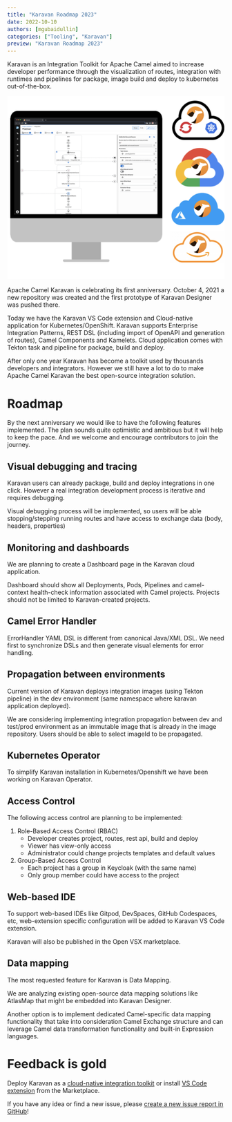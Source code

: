 ```yaml
---
title: "Karavan Roadmap 2023"
date: 2022-10-10
authors: [mgubaidullin]
categories: ["Tooling", "Karavan"]
preview: "Karavan Roadmap 2023"
---
```


Karavan is an Integration Toolkit for Apache Camel aimed to increase developer performance through the visualization of routes, integration with runtimes and pipelines for package, image build and deploy to kubernetes out-of-the-box.

![karavan-clouds](karavan-clouds.png)

Apache Camel Karavan is celebrating its first anniversary. October 4, 2021 a new repository was created and the first prototype of Karavan Designer was pushed there.

Today we have the Karavan VS Code extension and Cloud-native application for Kubernetes/OpenShift. Karavan supports Enterprise Integration Patterns, REST DSL (including import of OpenAPI and generation of routes), Camel Components and Kamelets. Cloud application comes with Tekton task and pipeline for package, build and deploy.    

After only one year Karavan has become a toolkit used by thousands developers and integrators. 
However we still have a lot to do to make Apache Camel Karavan the best open-source integration solution.

# Roadmap
By the next anniversary we would like to have the following features implemented.
The plan sounds quite optimistic and ambitious but it will help to keep the pace.
And we welcome and encourage contributors to join the journey.

## Visual debugging and tracing
Karavan users can already  package, build and deploy integrations in one click.
However a real integration development process is iterative and requires debugging.

Visual debugging process will be implemented, so users will be able stopping/stepping running routes and have access to exchange data (body, headers, properties)  

## Monitoring and dashboards
We are planning to create a Dashboard page in the Karavan cloud application.

Dashboard should show all Deployments, Pods, Pipelines and camel-context health-check information associated with Camel projects. Projects should not be limited to Karavan-created projects.

## Camel Error Handler
ErrorHandler YAML DSL is different from canonical Java/XML DSL.
We need first to synchronize DSLs and then generate visual elements for error handling.

## Propagation between environments
Current version of Karavan deploys integration images (using Tekton pipeline) in the dev environment (same namespace where karavan application deployed).

We are considering implementing integration propagation between dev and test/prod environment as an immutable image that is already in the image repository. Users should be able to select imageId to be propagated. 

## Kubernetes Operator
To simplify Karavan installation in Kubernetes/Openshift we have been working on Karavan Operator.

## Access Control
The following access control are planning to be implemented:

1. Role-Based Access Control (RBAC)
    * Developer creates project, routes, rest api, build and deploy
    * Viewer has view-only access
    * Administrator could change projects templates and default values
2. Group-Based Access Control
    * Each project has a group in Keycloak (with the same name)
    * Only group member could have access to the project

## Web-based IDE 
To support web-based IDEs like Gitpod, DevSpaces, GitHub Codespaces, etc, web-extension specific configuration will be added to Karavan VS Code extension.

Karavan will also be published in the Open VSX marketplace.

## Data mapping
The most requested feature for Karavan is Data Mapping.

We are analyzing existing open-source data mapping solutions like AtlasMap that might be embedded into Karavan Designer. 

Another option is to implement dedicated Camel-specific data mapping functionality that take into consideration Camel Exchange structure and can leverage Camel data transformation functionality and built-in Expression languages.    

# Feedback is gold

Deploy Karavan as a [cloud-native integration toolkit](https://github.com/apache/camel-karavan/tree/main/karavan-cloud) or install [VS Code extension](https://marketplace.visualstudio.com/items?itemName=camel-karavan.karavan) from the Marketplace.

If you have any idea or find a new issue, please [create a new issue report in GitHub](https://github.com/apache/camel-karavan/issues)!
